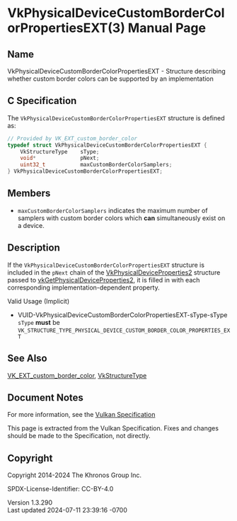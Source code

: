# VkPhysicalDeviceCustomBorderColorPropertiesEXT(3) Manual Page

## Name

VkPhysicalDeviceCustomBorderColorPropertiesEXT - Structure describing
whether custom border colors can be supported by an implementation



## <a href="#_c_specification" class="anchor"></a>C Specification

The `VkPhysicalDeviceCustomBorderColorPropertiesEXT` structure is
defined as:

``` c
// Provided by VK_EXT_custom_border_color
typedef struct VkPhysicalDeviceCustomBorderColorPropertiesEXT {
    VkStructureType    sType;
    void*              pNext;
    uint32_t           maxCustomBorderColorSamplers;
} VkPhysicalDeviceCustomBorderColorPropertiesEXT;
```

## <a href="#_members" class="anchor"></a>Members

- <span id="limits-maxCustomBorderColorSamplers"></span>
  `maxCustomBorderColorSamplers` indicates the maximum number of
  samplers with custom border colors which **can** simultaneously exist
  on a device.

## <a href="#_description" class="anchor"></a>Description

If the `VkPhysicalDeviceCustomBorderColorPropertiesEXT` structure is
included in the `pNext` chain of the
[VkPhysicalDeviceProperties2](https://registry.khronos.org/vulkan/specs/1.3-extensions/man/html/VkPhysicalDeviceProperties2.html)
structure passed to
[vkGetPhysicalDeviceProperties2](https://registry.khronos.org/vulkan/specs/1.3-extensions/man/html/vkGetPhysicalDeviceProperties2.html),
it is filled in with each corresponding implementation-dependent
property.

Valid Usage (Implicit)

- <a
  href="#VUID-VkPhysicalDeviceCustomBorderColorPropertiesEXT-sType-sType"
  id="VUID-VkPhysicalDeviceCustomBorderColorPropertiesEXT-sType-sType"></a>
  VUID-VkPhysicalDeviceCustomBorderColorPropertiesEXT-sType-sType  
  `sType` **must** be
  `VK_STRUCTURE_TYPE_PHYSICAL_DEVICE_CUSTOM_BORDER_COLOR_PROPERTIES_EXT`

## <a href="#_see_also" class="anchor"></a>See Also

[VK_EXT_custom_border_color](https://registry.khronos.org/vulkan/specs/1.3-extensions/man/html/VK_EXT_custom_border_color.html),
[VkStructureType](https://registry.khronos.org/vulkan/specs/1.3-extensions/man/html/VkStructureType.html)

## <a href="#_document_notes" class="anchor"></a>Document Notes

For more information, see the <a
href="https://registry.khronos.org/vulkan/specs/1.3-extensions/html/vkspec.html#VkPhysicalDeviceCustomBorderColorPropertiesEXT"
target="_blank" rel="noopener">Vulkan Specification</a>

This page is extracted from the Vulkan Specification. Fixes and changes
should be made to the Specification, not directly.

## <a href="#_copyright" class="anchor"></a>Copyright

Copyright 2014-2024 The Khronos Group Inc.

SPDX-License-Identifier: CC-BY-4.0

Version 1.3.290  
Last updated 2024-07-11 23:39:16 -0700
